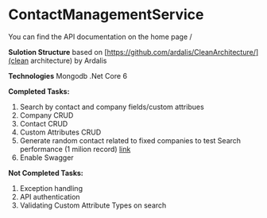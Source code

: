 # ContactManagementService
You can find the API documentation on the home page /

**Sulotion Structure** based on [https://github.com/ardalis/CleanArchitecture/](clean architecture) by Ardalis

**Technologies**
Mongodb
.Net Core 6

**Completed Tasks:**
1. Search by contact and company fields/custom attribues
2. Company CRUD
3. Contact CRUD
4. Custom Attributes CRUD
6. Generate random contact related to fixed companies to test Search performance (1 milion record) [link](https://github.com/Radwan-gh/ContactManagementService/blob/main/Generate%20Contacts%20with%20random%20data.js)
7. Enable Swagger

**Not Completed Tasks:**
1. Exception handling
2. API authentication
3. Validating Custom Attribute Types on search
